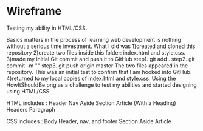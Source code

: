 # Wireframe

Testing my ability in  HTML/CSS. 

Basics matters in the process of learning web development is nothing without a serious time investment.
What I did was
1)created and cloned this repository 
2)create two files inside this folder: index.html and style.css.
3)made my initial Git commit and push it to GitHub
step1. git add .
step2. git commit -m "<COMMENT>"
step3. git push origin master
The two files appeared in the repository. This was an initial test to confirm that I am hooked into GitHub.
4)returned to my local copies of index.html and style.css. Using the HowItShouldBe.png as a challenge to test my abilities and started designing using HTML/CSS.

HTML includes :
Header
Nav
Aside
Section
Article (With a Heading)
Headers
Paragraph

CSS includes :
Body
Header, nav, and footer
Section
Aside
Article
